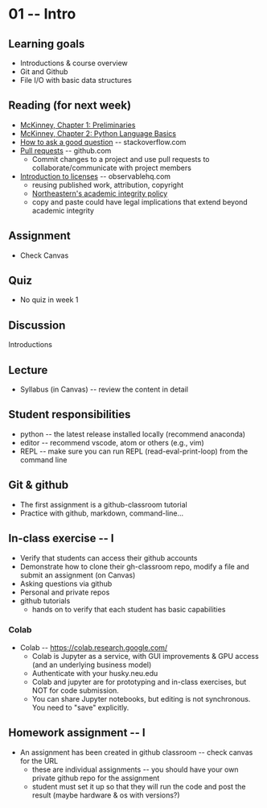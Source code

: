 
# 01 -- Intro

## Learning goals

* Introductions & course overview
* Git and Github
* File I/O with basic data structures

## Reading (for next week)

* [McKinney, Chapter 1: Preliminaries](https://learning.oreilly.com/library/view/python-for-data/9781098104023/ch01.html)
* [McKinney, Chapter 2: Python Language Basics](https://learning.oreilly.com/library/view/python-for-data/9781098104023/ch01.html)
* [How to ask a good question](https://stackoverflow.com/help/how-to-ask) -- stackoverflow.com
* [Pull requests](https://docs.github.com/en/pull-requests) -- github.com
  * Commit changes to a project and use pull requests to collaborate/communicate with project members
* [Introduction to licenses](https://observablehq.com/@observablehq/licenses) -- observablehq.com
  * reusing published work, attribution, copyright
  * [Northeastern's academic integrity policy](https://osccr.sites.northeastern.edu/academic-integrity-policy/)
  * copy and paste could have legal implications that extend beyond academic integrity

## Assignment

* Check Canvas

## Quiz

* No quiz in week 1

## Discussion

Introductions

## Lecture

* Syllabus (in Canvas) -- review the content in detail

## Student responsibilities

* python -- the latest release installed locally (recommend anaconda)
* editor -- recommend vscode, atom or others (e.g., vim)
* REPL -- make sure you can run REPL (read-eval-print-loop) from the command line

## Git & github

* The first assignment is a github-classroom tutorial
* Practice with github, markdown, command-line...

## In-class exercise -- I

* Verify that students can access their github accounts
* Demonstrate how to clone their gh-classroom repo, modify a file and submit an assignment (on Canvas)
* Asking questions via github
* Personal and private repos
* github tutorials
  * hands on to verify that each student has basic capabilities

### Colab

* Colab -- https://colab.research.google.com/
  * Colab is Jupyter as a service, with GUI improvements & GPU access (and an underlying business model)
  * Authenticate with your husky.neu.edu
  * Colab and jupyter are for prototyping and in-class exercises, but NOT for code submission.
  * You can share Jupyter notebooks, but editing is not synchronous.  You need to "save" explicitly.

## Homework assignment -- I

* An assignment has been created in github classroom -- check canvas for the URL
  * these are individual assignments -- you should have your own private github repo for the assignment
  * student must set it up so that they will run the code and post the result (maybe hardware & os with versions?)

